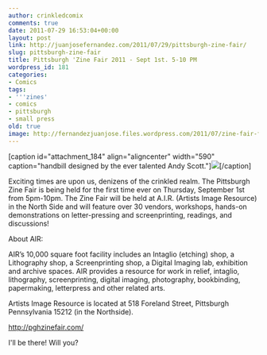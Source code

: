 ```yaml
---
author: crinkledcomix
comments: true
date: 2011-07-29 16:53:04+00:00
layout: post
link: http://juanjosefernandez.com/2011/07/29/pittsburgh-zine-fair/
slug: pittsburgh-zine-fair
title: Pittsburgh 'Zine Fair 2011 - Sept 1st. 5-10 PM
wordpress_id: 181
categories:
- Comics
tags:
- '''zines'
- comics
- pittsburgh
- small press
old: true
image: http://fernandezjuanjose.files.wordpress.com/2011/07/zine-fair-flyer-bw.jpg
---
```


[caption id="attachment_184" align="aligncenter" width="590" caption="handbill designed by the ever talented Andy Scott."][![](http://fernandezjuanjose.files.wordpress.com/2011/07/zine-fair-flyer-bw.jpg)](http://fernandezjuanjose.files.wordpress.com/2011/07/zine-fair-flyer-bw.jpg)[/caption]

Exciting times are upon us, denizens of the crinkled realm. The Pittsburgh Zine Fair is being held for the first time ever on Thursday, September 1st from 5pm-10pm. The Zine Fair will be held at A.I.R. (Artists Image Resource) in the North Side and will feature over 30 vendors, workshops, hands-on demonstrations on letter-pressing and screenprinting, readings, and discussions!

About AIR:

AIR’s 10,000 square foot facility includes an Intaglio (etching) shop, a Lithography shop, a Screenprinting shop, a Digital Imaging lab, exhibition and archive spaces. AIR provides a resource for work in relief, intaglio, lithography, screenprinting, digital imaging, photography, bookbinding, papermaking, letterpress and other related arts.

Artists Image Resource is located at 518 Foreland Street, Pittsburgh Pennsylvania 15212 (in the Northside).

http://pghzinefair.com/

I'll be there! Will you?
